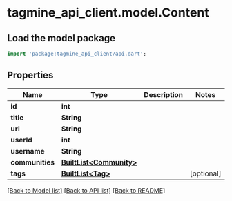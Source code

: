 # tagmine_api_client.model.Content

## Load the model package
```dart
import 'package:tagmine_api_client/api.dart';
```

## Properties
Name | Type | Description | Notes
------------ | ------------- | ------------- | -------------
**id** | **int** |  | 
**title** | **String** |  | 
**url** | **String** |  | 
**userId** | **int** |  | 
**username** | **String** |  | 
**communities** | [**BuiltList&lt;Community&gt;**](Community.md) |  | 
**tags** | [**BuiltList&lt;Tag&gt;**](Tag.md) |  | [optional] 

[[Back to Model list]](../README.md#documentation-for-models) [[Back to API list]](../README.md#documentation-for-api-endpoints) [[Back to README]](../README.md)



